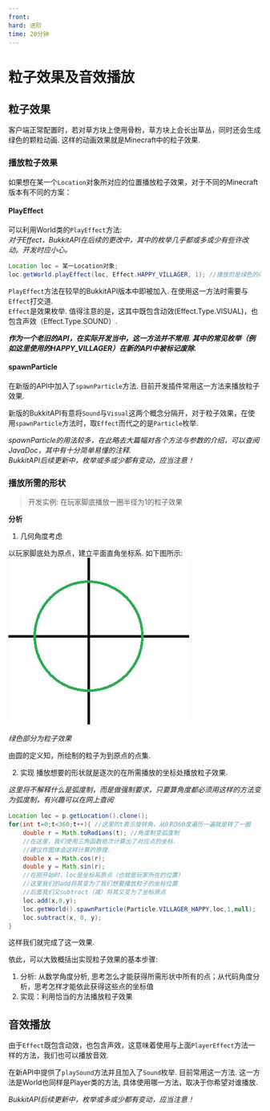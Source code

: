 ```yaml
---
front:
hard: 进阶
time: 20分钟
---
```


# 粒子效果及音效播放

## 粒子效果

客户端正常配置时，若对草方块上使用骨粉，草方块上会长出草丛，同时还会生成绿色的颗粒动画. 这样的动画效果就是Minecraft中的粒子效果.  

### 播放粒子效果
如果想在某一个`Location`对象所对应的位置播放粒子效果，对于不同的Minecraft版本有不同的方案：  

#### PlayEffect
可以利用World类的`PlayEffect`方法:  
*对于Effect，BukkitAPI在后续的更改中，其中的枚举几乎都或多或少有些许改动。开发时应小心。*  

```java
Location loc = 某一Location对象;
loc.getWorld.playEffect(loc, Effect.HAPPY_VILLAGER, 1); //播放的是绿色的闪光星星⭐效果
```

`PlayEffect`方法在较早的BukkitAPI版本中即被加入. 在使用这一方法时需要与`Effect`打交道.  
`Effect`是效果枚举. 值得注意的是，这其中既包含动效(Effect.Type.VISUAL)，也包含声效（Effect.Type.SOUND）.  

***作为一个老旧的API，在实际开发当中，这一方法并不常用. 其中的常见枚举（例如这里使用的HAPPY_VILLAGER）在新的API中被标记废除.***

#### spawnParticle
在新版的API中加入了`spawnParticle`方法. 目前开发插件常用这一方法来播放粒子效果.  

新版的BukkitAPI有意将`Sound`与`Visual`这两个概念分隔开，对于粒子效果，在使用`spawnParticle`方法时，取`Effect`而代之的是`Particle`枚举.

*spawnParticle的用法较多，在此略去大篇幅对各个方法与参数的介绍，可以查阅JavaDoc，其中有十分简单易懂的注释.*  
*BukkitAPI后续更新中，枚举或多或少都有变动，应当注意！*

### 播放所需的形状

> 开发实例: 在玩家脚底播放一圈半径为1的粒子效果

**分析**  
1. 几何角度考虑  

以玩家脚底处为原点，建立平面直角坐标系. 如下图所示:  
![](../images/0_8.jpg)

*绿色部分为粒子效果*

由圆的定义知，所绘制的粒子为到原点的点集.

2. 实现
播放想要的形状就是逐次的在所需播放的坐标处播放粒子效果.

*这里将不解释什么是弧度制，而是做强制要求，只要算角度都必须用这样的方法变为弧度制，有兴趣可以在网上查阅*  

```java
Location loc = p.getLocation().clone();
for(int t=0;t<360;t++){ //这里的t表示旋转角，从0到360度遍历一遍就是转了一圈
    double r = Math.toRadians(t); //角度制变弧度制
    //在这里，我们使用三角函数依次计算出了对应点的坐标.
    //建议作图体会这样计算的原理.
    double x = Math.cos(r);
    double y = Math.sin(r);
    //在刚开始时，loc是坐标系原点（也就是玩家所在的位置）
    //这里我们的add将其变为了我们想要播放粒子的坐标位置
    //后面我们又subtract（减）将其又变为了坐标原点
    loc.add(x,0,y);
    loc.getWorld().spawnParticle(Particle.VILLAGER_HAPPY,loc,1,null);
    loc.subtract(x, 0, y);
}
```

这样我们就完成了这一效果.

依此，可以大致概括出实现粒子效果的基本步骤:  
1. 分析: 从数学角度分析, 思考怎么才能获得所需形状中所有的点；从代码角度分析，思考怎样才能依此获得这些点的坐标值
2. 实现：利用恰当的方法播放粒子效果

## 音效播放
由于`Effect`既包含动效，也包含声效，这意味着使用与上面`PlayerEffect`方法一样的方法，我们也可以播放音效.

在新API中提供了`playSound`方法并且加入了`Sound`枚举. 目前常用这一方法. 这一方法是World也同样是Player类的方法, 具体使用哪一方法，取决于你希望对谁播放.

*BukkitAPI后续更新中，枚举或多或少都有变动，应当注意！*
